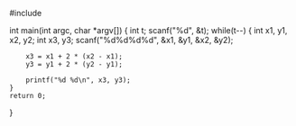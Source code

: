 #include <cstdio>

int main(int argc, char *argv[]) {
	int t;
	scanf("%d", &t);
	while(t--) {
		int x1, y1, x2, y2;
		int x3, y3;
		scanf("%d%d%d%d", &x1, &y1, &x2, &y2);

		x3 = x1 + 2 * (x2 - x1);
		y3 = y1 + 2 * (y2 - y1);

		printf("%d %d\n", x3, y3);
	}
	return 0;
}
